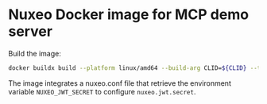 # Nuxeo Docker image for MCP demo server

Build the image:

```bash
docker buildx build --platform linux/amd64 --build-arg CLID=${CLID} --tag docker-internal.packages.nuxeo.com/nuxeo/nuxeo-mcp-demo:2025 .
```

The image integrates a nuxeo.conf file that retrieve the environment variable `NUXEO_JWT_SECRET` to configure 
`nuxeo.jwt.secret`.

